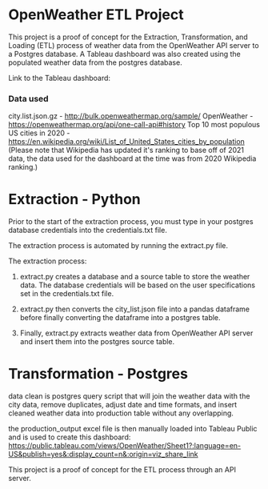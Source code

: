 # OpenWeather ETL Project

This project is a proof of concept for the Extraction, Transformation, and Loading (ETL) process of weather data from the OpenWeather API server to a Postgres database.  A Tableau dashboard was also created using the populated weather data from the postgres database.

Link to the Tableau dashboard:


### Data used

city.list.json.gz - http://bulk.openweathermap.org/sample/
OpenWeather - https://openweathermap.org/api/one-call-api#history
Top 10 most populous US cities in 2020 - https://en.wikipedia.org/wiki/List_of_United_States_cities_by_population
(Please note that Wikipedia has updated it's ranking to base off of 2021 data, the data used for the dashboard at the time was from 2020 Wikipedia ranking.)

# Extraction - Python

Prior to the start of the extraction process, you must type in your postgres database credentials into the credentials.txt file.

The extraction process is automated by running the extract.py file.  

The extraction process:

1. extract.py creates a database and a source table to store the weather data.  The database credentials will be based on the user specifications set in the credentials.txt file.

2. extract.py then converts the city_list.json file into a pandas dataframe before finally converting the dataframe into a postgres table.

3. Finally, extract.py extracts weather data from OpenWeather API server and insert them into the postgres source table.

# Transformation - Postgres

data clean is postgres query script that will join the weather data with the city data, remove duplicates, adjust date and time formats, and insert cleaned weather data into production table without any overlapping.

the production_output excel file is then manually loaded into Tableau Public and is used to create this dashboard:
https://public.tableau.com/views/OpenWeather/Sheet1?:language=en-US&publish=yes&:display_count=n&:origin=viz_share_link

This project is a proof of concept for the ETL process through an API server.

